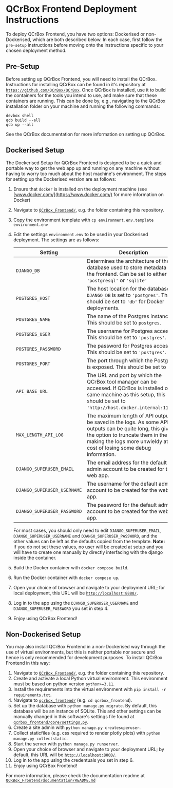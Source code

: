 # QCrBox Frontend Deployment Instructions

To deploy QCrBox Frontend, you have two options: Dockerised or non-Dockerised, which are both described below.  In each case, first follow the `pre-setup` instructions before moving onto the instructions specific to your chosen deployment method.

## Pre-Setup

Before setting up QCrBox Frontend, you will need to install the QCrBox.  Instructions for installing QCrBox can be found in it's repository at [`https://github.com/QCrBox/QCrBox`](https://github.com/QCrBox/QCrBox).
Once QCrBox is installed, use it to build the containers for the tools you intend to use, and make sure that these containers are running.  This can be done by, e.g., navigating to the QCrBox installation folder on your machine and running the following commands:

```
devbox shell
qcb build --all
qcb up --all
```

See the QCrBox documentation for more information on setting up QCrBox.

## Dockerised Setup

The Dockerised Setup for QCrBox Frontend is designed to be a quick and portable way to get the web app up and running on any machine without having to worry too much about the host machine's environment.  The steps for setting up the Dockerised version are as follows:

1. Ensure that `docker` is installed on the deployment machine (see [www.docker.com/](https://www.docker.com/) for more information on Docker)
2. Navigate to [`QCrBox_Frontend/`](..), e.g. the folder containing this repository.
3. Copy the environment template with `cp environment.env.template environment.env`
4. Edit the settings `environment.env` to be used in your Dockerised deployment.  The settings are as follows:

    | Setting | Description |
    | --- | --- |
    | `DJANGO_DB` | Determines the architecture of the database used to store metadata for the frontend.  Can be set to either `'postgresql'` or `'sqlite'` |
    | `POSTGRES_HOST` | The host location for the database if `DJANGO_DB` is set to `'postgres'`.  This should be set to `'db'` for Docker deployments. |
    | `POSTGRES_NAME` | The name of the Postgres instance.  This should be set to `postgres`. |
    | `POSTGRES_USER` | The username for Postgres access.  This should be set to `'postgres'`. |
    | `POSTGRES_PASSWORD` | The password for Postgres access.  This should be set to `'postgres'`. |
    | `POSTGRES_PORT` | The port through which the Postgres is exposed.  This should be set to `5432`. |
    | `API_BASE_URL` | The URL and port by which the QCrBox tool manager can be accessed.  If QCrBox is installed on the same machine as this setup, this should be set to `'http://host.docker.internal:11000'`. |
    | `MAX_LENGTH_API_LOG` | The maximum length of API output to be saved in the logs.  As some API outputs can be quite long, this gives the option to truncate them in the logs, making the logs more unwieldy at the cost of losing some debug information. |
    | `DJANGO_SUPERUSER_EMAIL` | The email address for the default admin account to be created for the web app. |
    | `DJANGO_SUPERUSER_USERNAME` | The username for the default admin account to be created for the web app. |
    | `DJANGO_SUPERUSER_PASSWORD` | The password for the default admin account to be created for the web app. |

    For most cases, you should only need to edit `DJANGO_SUPERUSER_EMAIL`, `DJANGO_SUPERUSER_USERNAME` and `DJANGO_SUPERUSER_PASSWORD`, and the other values can be left as the defaults copied from the template.  **Note:** If you do not set these values, no user will be created at setup and you will have to create one manually by directly interfacing with the django inside the container.
5. Build the Docker container with `docker compose build`.
6. Run the Docker container with `docker compose up`.
7. Open your choice of browser and navigate to your deployment URL; for local deployment, this URL will be [`http://localhost:8888/`](http://localhost:8888/).
8. Log in to the app using the `DJANGO_SUPERUSER_USERNAME` and `DJANGO_SUPERUSER_PASSWORD` you set in step 4.
9. Enjoy using QCrBox Frontend!

## Non-Dockerised Setup

You may also install QCrBox Frontend in a non-Dockerised way through the use of virtual environments, but this is neither portable nor secure and hence is only recommended for development purposes.  To install QCrBox Frontend in this way:

1. Navigate to [`QCrBox_Frontend/`](..), e.g. the folder containing this repository.
2. Create and activate a local Python virtual environment.  This environment must be based on python version `python>=3.11`.
3. Install the requirements into the virtual environment with `pip install -r requirements.txt`.
4. Navigate to [`qcrbox_frontend/`](../qcrbox_frontend) (e.g. `cd qcrbox_frontend`).
5. Set up the database with `python manage.py migrate`.  By default, this database will be an instance of SQLite.  This and other settings can be manually changed in this software's settings file found at [`qcrbox_frontend/core/settings.py`](../qcrbox_frontend/core/settings.py).
6. Create a site admin with `python manage.py createsuperuser`.
7. Collect staticfiles (e.g. css required to render plotly plots) with `python manage.py collectstatic`.
8. Start the server with `python manage.py runserver`.
9. Open your choice of browser and navigate to your deployment URL; by default, this URL will be [`http://localhost:8000/`](http://localhost:8000/).
10. Log in to the app using the credentuals you set in step 6.
11. Enjoy using QCrBox Frontend!

For more information, please check the documentation readme at [`QCRBox_Frontend/documentation/README.md`](./README.md)
